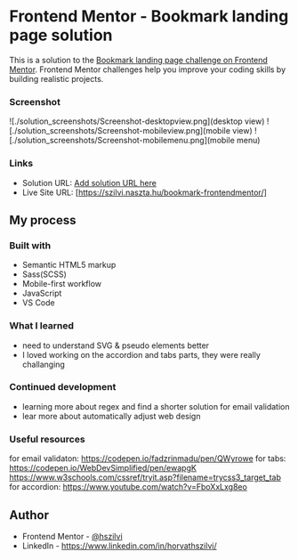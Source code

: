 # Frontend Mentor - Bookmark landing page solution

This is a solution to the [Bookmark landing page challenge on Frontend Mentor](https://www.frontendmentor.io/challenges/bookmark-landing-page-5d0b588a9edda32581d29158). Frontend Mentor challenges help you improve your coding skills by building realistic projects. 

### Screenshot

![./solution_screenshots/Screenshot-desktopview.png](desktop view)
![./solution_screenshots/Screenshot-mobileview.png](mobile view)
![./solution_screenshots/Screenshot-mobilemenu.png](mobile menu)


### Links

- Solution URL: [Add solution URL here](https://your-solution-url.com)
- Live Site URL: [https://szilvi.naszta.hu/bookmark-frontendmentor/]

## My process

### Built with

- Semantic HTML5 markup
- Sass(SCSS)
- Mobile-first workflow
- JavaScript
- VS Code

### What I learned
- need to understand SVG & pseudo elements better
- I loved working on the accordion and tabs parts, they were really challanging

### Continued development

- learning more about regex and find a shorter solution for email validation
- lear more about automatically adjust web design

### Useful resources

for email validaton:  https://codepen.io/fadzrinmadu/pen/QWyrowe
for tabs:             https://codepen.io/WebDevSimplified/pen/ewapgK
                      https://www.w3schools.com/cssref/tryit.asp?filename=trycss3_target_tab
for accordion:        https://www.youtube.com/watch?v=FboXxLxg8eo

## Author

- Frontend Mentor - [@hszilvi](https://www.frontendmentor.io/profile/hszilvi)
- LinkedIn - https://www.linkedin.com/in/horvathszilvi/

